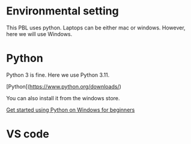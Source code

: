 # Environmental setting
This PBL uses python. Laptops can be either mac or windows. However, here we will use Windows.
# Python
Python 3 is fine. Here we use Python 3.11.

[Python[(https://www.python.org/downloads/)

You can also install it from the windows store.

[Get started using Python on Windows for beginners](https://learn.microsoft.com/en-us/windows/python/beginners)

# VS code
